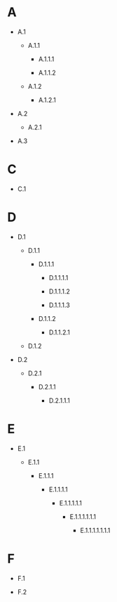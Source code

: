 # A


- A.1

  - A.1.1

    - A.1.1.1

    - A.1.1.2

  - A.1.2

    - A.1.2.1

- A.2

  - A.2.1

- A.3

# C


- C.1

# D


- D.1

  - D.1.1

    - D.1.1.1

      - D.1.1.1.1

      - D.1.1.1.2

      - D.1.1.1.3

    - D.1.1.2

      - D.1.1.2.1

  - D.1.2

- D.2

  - D.2.1

    - D.2.1.1

      - D.2.1.1.1

# E


- E.1

  - E.1.1

    - E.1.1.1

      - E.1.1.1.1

        - E.1.1.1.1.1

          - E.1.1.1.1.1.1

            - E.1.1.1.1.1.1.1

# F


- F.1

- F.2
